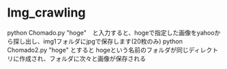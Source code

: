 # Img_crawling

python Chomado.py "hoge"　と入力すると、hogeで指定した画像をyahooから探し出し、img1フォルダにjpgで保存します(20枚のみ)
python Chomado2.py "hoge" とすると hogeという名前のフォルダが同じディレクトリに作成され、フォルダに次々と画像が保存される
